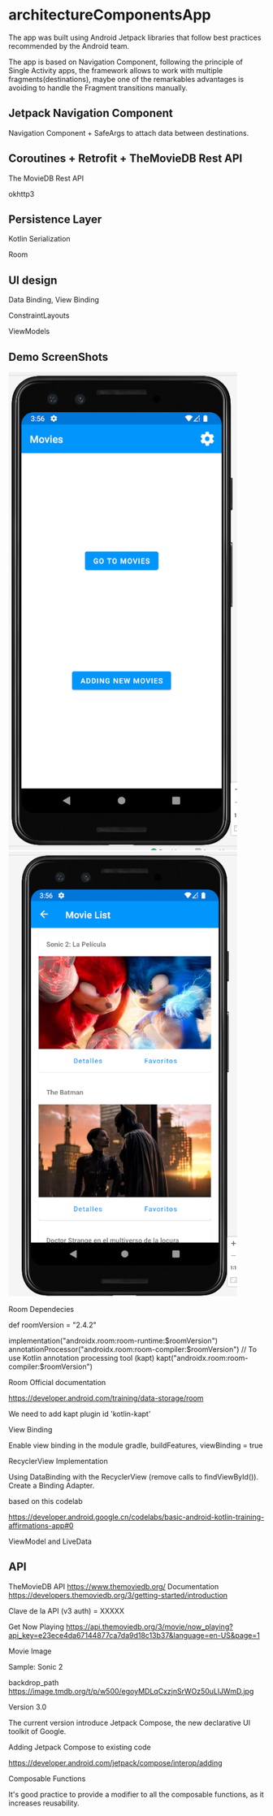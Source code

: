 # architectureComponentsApp

The app was built using Android Jetpack libraries that follow best practices recommended by the Android team.

The app is based on Navigation Component, following the principle of Single Activity apps, 
the framework allows to work with multiple fragments(destinations), 
maybe one of the remarkables advantages is avoiding to handle the Fragment transitions manually.

## Jetpack Navigation Component

Navigation Component + SafeArgs to attach data between destinations.

## Coroutines + Retrofit + TheMovieDB Rest API 

The MovieDB Rest API

okhttp3

## Persistence Layer

Kotlin Serialization

Room

## UI design

Data Binding, View Binding

ConstraintLayouts

ViewModels

## Demo ScreenShots

![This is an image](https://github.com/tanrobles19/architectureComponentsApp/blob/dev_version_02/screenshots_demo/version2/home_screem.png) 
![This is an image](https://github.com/tanrobles19/architectureComponentsApp/blob/dev_version_02/screenshots_demo/version2/movie_list.png)

Room Dependecies

def roomVersion = "2.4.2"

implementation("androidx.room:room-runtime:$roomVersion")
annotationProcessor("androidx.room:room-compiler:$roomVersion")
// To use Kotlin annotation processing tool (kapt)
kapt("androidx.room:room-compiler:$roomVersion")

Room Official documentation

https://developer.android.com/training/data-storage/room

We need to add kapt plugin
    id 'kotlin-kapt'


View Binding

Enable view binding in the module gradle, buildFeatures, viewBinding = true

RecyclerView Implementation

Using DataBinding with the RecyclerView (remove calls to findViewById()). Create a Binding Adapter.

based on this codelab

https://developer.android.google.cn/codelabs/basic-android-kotlin-training-affirmations-app#0

ViewModel and LiveData


## API

TheMovieDB API
https://www.themoviedb.org/
Documentation
https://developers.themoviedb.org/3/getting-started/introduction

Clave de la API (v3 auth) = XXXXX

Get Now Playing 
https://api.themoviedb.org/3/movie/now_playing?api_key=e23ece4da67144877ca7da9d18c13b37&language=en-US&page=1

Movie Image

Sample: Sonic 2

backdrop_path
https://image.tmdb.org/t/p/w500/egoyMDLqCxzjnSrWOz50uLlJWmD.jpg


Version 3.0

The current version introduce Jetpack Compose, the new declarative UI toolkit of Google.

Adding Jetpack Compose to existing code

https://developer.android.com/jetpack/compose/interop/adding

Composable Functions

It's good practice to provide a modifier to all the composable functions, as it increases reusability.
